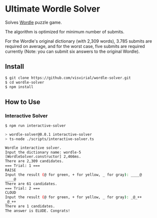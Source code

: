 Ultimate Wordle Solver
======================

Solves [Wordle](https://www.nytimes.com/games/wordle/index.html) puzzle game.

The algorithm is optimized for minimum number of submits.

For the Wordle's original dictionary (with 2,309 words), 3.785 submits are required on average, and for the worst case, five submits are required currently (Note: you can submit six answers to the original Wordle).

Install
-------

```bash
$ git clone https://github.com/visvirial/wordle-solver.git
$ cd wordle-solver
$ npm install
```

How to Use
----------

### Interactive Solver

```bash
$ npm run interactive-solver

> wordle-solver@0.0.1 interactive-solver
> ts-node ./scripts/interactive-solver.ts

Wordle interactive solver.
Input the dictionary name: wordle-5
[WordleSolver.constructor] 2,466ms.
There are 2,309 candidates.
=== Trial: 1 ===
RAISE
Input the result (@ for green, + for yellow, _ for gray): ____@
____@
There are 61 candidates.
=== Trial: 2 ===
CLOUD
Input the result (@ for green, + for yellow, _ for gray): _@_++
_@_++
There are 1 candidates.
The answer is ELUDE. Congrats!
```




